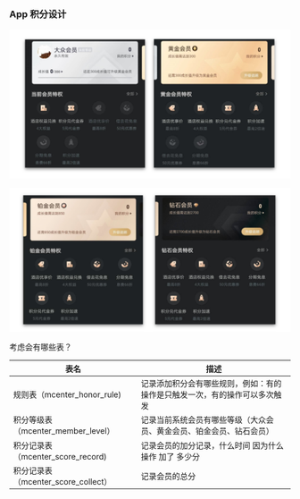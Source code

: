### App 积分设计

![image-20200720205312878](./../.vuepress/public/image-20200720205312878.png?lastModify=1599239954)



![image-20200720205344332](./../.vuepress/public/image-20200720205344332.png?lastModify=1599239954)

考虑会有哪些表？

| 表名                                | 描述                                                         |
| ----------------------------------- | ------------------------------------------------------------ |
| 规则表（mcenter_honor_rule)         | 记录添加积分会有哪些规则，例如：有的操作是只触发一次，有的操作可以多次触发 |
| 积分等级表（mcenter_member_level）  | 记录当前系统会员有哪些等级（大众会员、黄金会员、铂金会员、钻石会员） |
| 积分记录表（mcenter_score_record)   | 记录会员的加分记录，什么时间 因为什么操作 加了 多少分        |
| 积分记录表（mcenter_score_collect） | 记录会员的总分                                               |